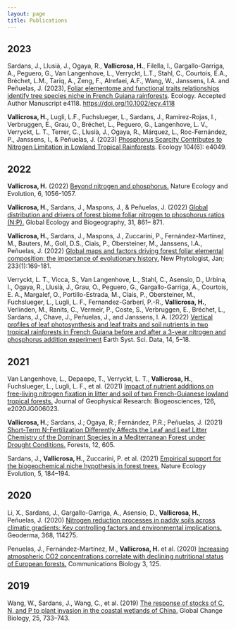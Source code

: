 ```yaml
---
layout: page
title: Publications
---
```

## 2023

Sardans, J., Llusià, J., Ogaya, R., **Vallicrosa, H.**, Filella, I., Gargallo-Garriga, A., Peguero, G., Van Langenhove, L., Verryckt, L.T., Stahl, C., Courtois, E.A., Bréchet, L.M., Tariq, A., Zeng, F., Alrefaei, A.F., Wang, W., Janssens, I.A. and Peñuelas, J. (2023), [Foliar elementome and functional traits relationships identify tree species niche in French Guiana rainforests](https://esajournals.onlinelibrary.wiley.com/doi/abs/10.1002/ecy.4118). Ecology. Accepted Author Manuscript e4118. https://doi.org/10.1002/ecy.4118

**Vallicrosa, H.**, Lugli, L.F., Fuchslueger, L., Sardans, J., Ramirez-Rojas, I., Verbruggen, E., Grau, O., Bréchet, L., Peguero, G., Langenhove, L. V., Verryckt, L. T., Terrer, C., Llusià, J., Ogaya, R., Márquez, L., Roc-Fernández, P., Janssens, I., & Peñuelas, J. (2023) [Phosphorus Scarcity Contributes to Nitrogen Limitation in Lowland Tropical Rainforests](https://doi.org/10.1002/ecy.4049). Ecology 104(6): e4049.

## 2022

**Vallicrosa, H.** (2022) [Beyond nitrogen and phosphorus.](https://www.nature.com/articles/s41559-022-01788-x#citeas) Nature Ecology and Evolution, 6, 1056-1057.

**Vallicrosa, H.**, Sardans, J., Maspons, J., & Peñuelas, J. (2022)
[Global distribution and drivers of forest biome foliar nitrogen to phosphorus ratios (N:P).](https://doi.org/10.1111/geb.13457) Global Ecology and Biogeography, 31, 861– 871.
 
**Vallicrosa, H.**, Sardans, J., Maspons, J., Zuccarini, P., Fernández-Martínez, M., Bauters, M., Goll, D.S., Ciais, P., Obersteiner, M., Janssens, I.A., Peñuelas, J. (2022)
[Global maps and factors driving forest foliar elemental composition: the importance of evolutionary history.](https://nph.onlinelibrary.wiley.com/doi/epdf/10.1111/nph.17771) New Phytologist, Jan; 233(1):169-181.

Verryckt, L. T., Vicca, S., Van Langenhove, L., Stahl, C., Asensio, D., Urbina, I., Ogaya, R., Llusià, J., Grau, O., Peguero, G., Gargallo-Garriga, A., Courtois, E. A., Margalef, O., Portillo-Estrada, M., Ciais, P., Obersteiner, M., Fuchslueger, L., Lugli, L. F., Fernandez-Garberí, P.-R., **Vallicrosa, H.**, Verlinden, M., Ranits, C., Vermeir, P., Coste, S., Verbruggen, E., Bréchet, L., Sardans, J., Chave, J., Peñuelas, J., and Janssens, I. A. (2022)
[Vertical profiles of leaf photosynthesis and leaf traits and soil nutrients in two tropical rainforests in French Guiana before and after a 3-year nitrogen and phosphorus addition experiment](https://essd.copernicus.org/articles/14/5/2022/#&gid=1&pid=1) Earth Syst. Sci. Data, 14, 5–18.

## 2021
 
Van Langenhove, L., Depaepe, T., Verryckt, L. T., **Vallicrosa, H.**, Fuchslueger, L., Lugli, L. F., et al. (2021)
[Impact of nutrient additions on free-living nitrogen fixation in litter and soil of two French-Guianese lowland tropical forests.](https://doi.org/10.1029/2020JG006023 ) Journal of Geophysical Research: Biogeosciences, 126, e2020JG006023.
  
**Vallicrosa, H.**; Sardans, J.; Ogaya, R.; Fernández, P.R.; Peñuelas, J. (2021) 
[Short-Term N-Fertilization Differently Affects the Leaf and Leaf Litter Chemistry of the Dominant Species in a Mediterranean Forest under Drought Conditions.](https://doi.org/10.3390/f12050605 ) Forests, 12, 605.

Sardans, J., **Vallicrosa, H.**, Zuccarini, P. et al. (2021)
[Empirical support for the biogeochemical niche hypothesis in forest trees.](https://doi.org/10.1038/s41559-020-01348-1) Nature Ecology Evolution, 5, 184–194.

## 2020

Li, X., Sardans, J., Gargallo-Garriga, A., Asensio, D., **Vallicrosa, H.**, Peñuelas, J. (2020)
[Nitrogen reduction processes in paddy soils across climatic gradients: Key controlling factors and environmental implications.](https://doi.org/10.1016/j.geoderma.2020.114275) Geoderma, 368, 114275.

Penuelas, J., Fernández-Martínez, M., **Vallicrosa, H.** et al. (2020)
[Increasing atmospheric CO2 concentrations correlate with declining nutritional status of European forests.](https://doi.org/10.1038/s42003-020-0839-y) Communications Biology 3, 125.

## 2019

Wang, W., Sardans, J., Wang, C., et al. (2019)
[The response of stocks of C, N, and P to plant invasion in the coastal wetlands of China.](https://doi.org/10.1111/gcb.14491 ) Global Change Biology, 25, 733–743.

